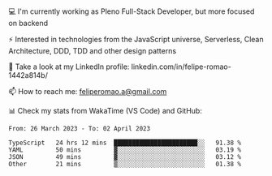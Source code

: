 💻 I'm currently working as Pleno Full-Stack Developer, but more focused on backend

⚡ Interested in technologies from the JavaScript universe, Serverless, Clean Architecture, DDD, TDD and other design patterns

👥 Take a look at my LinkedIn profile: linkedin.com/in/felipe-romao-1442a814b/

📫 How to reach me: feliperomao.a@gmail.com

📊 Check my stats from WakaTime (VS Code) and GitHub:

<!--START_SECTION:waka-->

```text
From: 26 March 2023 - To: 02 April 2023

TypeScript   24 hrs 12 mins  ███████████████████████░░   91.38 %
YAML         50 mins         ▓░░░░░░░░░░░░░░░░░░░░░░░░   03.19 %
JSON         49 mins         ▓░░░░░░░░░░░░░░░░░░░░░░░░   03.12 %
Other        21 mins         ▒░░░░░░░░░░░░░░░░░░░░░░░░   01.38 %
```

<!--END_SECTION:waka-->
